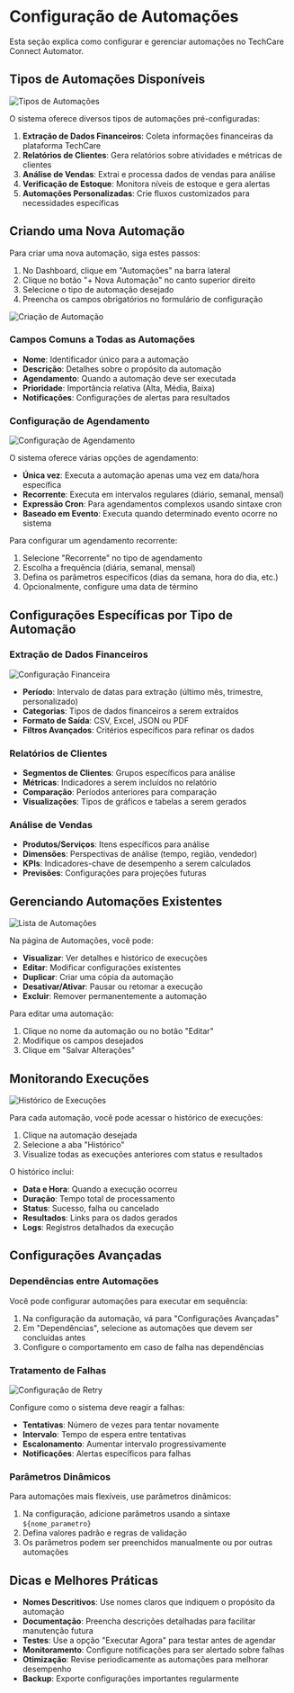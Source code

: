 # Configuração de Automações

Esta seção explica como configurar e gerenciar automações no TechCare Connect Automator.

## Tipos de Automações Disponíveis

![Tipos de Automações](./images/tipos_automacoes.png)

O sistema oferece diversos tipos de automações pré-configuradas:

1. **Extração de Dados Financeiros**: Coleta informações financeiras da plataforma TechCare
2. **Relatórios de Clientes**: Gera relatórios sobre atividades e métricas de clientes
3. **Análise de Vendas**: Extrai e processa dados de vendas para análise
4. **Verificação de Estoque**: Monitora níveis de estoque e gera alertas
5. **Automações Personalizadas**: Crie fluxos customizados para necessidades específicas

## Criando uma Nova Automação

Para criar uma nova automação, siga estes passos:

1. No Dashboard, clique em "Automações" na barra lateral
2. Clique no botão "+ Nova Automação" no canto superior direito
3. Selecione o tipo de automação desejado
4. Preencha os campos obrigatórios no formulário de configuração

![Criação de Automação](./images/criar_automacao.png)

### Campos Comuns a Todas as Automações

- **Nome**: Identificador único para a automação
- **Descrição**: Detalhes sobre o propósito da automação
- **Agendamento**: Quando a automação deve ser executada
- **Prioridade**: Importância relativa (Alta, Média, Baixa)
- **Notificações**: Configurações de alertas para resultados

### Configuração de Agendamento

![Configuração de Agendamento](./images/agendamento.png)

O sistema oferece várias opções de agendamento:

- **Única vez**: Executa a automação apenas uma vez em data/hora específica
- **Recorrente**: Executa em intervalos regulares (diário, semanal, mensal)
- **Expressão Cron**: Para agendamentos complexos usando sintaxe cron
- **Baseado em Evento**: Executa quando determinado evento ocorre no sistema

Para configurar um agendamento recorrente:

1. Selecione "Recorrente" no tipo de agendamento
2. Escolha a frequência (diária, semanal, mensal)
3. Defina os parâmetros específicos (dias da semana, hora do dia, etc.)
4. Opcionalmente, configure uma data de término

## Configurações Específicas por Tipo de Automação

### Extração de Dados Financeiros

![Configuração Financeira](./images/config_financeira.png)

- **Período**: Intervalo de datas para extração (último mês, trimestre, personalizado)
- **Categorias**: Tipos de dados financeiros a serem extraídos
- **Formato de Saída**: CSV, Excel, JSON ou PDF
- **Filtros Avançados**: Critérios específicos para refinar os dados

### Relatórios de Clientes

- **Segmentos de Clientes**: Grupos específicos para análise
- **Métricas**: Indicadores a serem incluídos no relatório
- **Comparação**: Períodos anteriores para comparação
- **Visualizações**: Tipos de gráficos e tabelas a serem gerados

### Análise de Vendas

- **Produtos/Serviços**: Itens específicos para análise
- **Dimensões**: Perspectivas de análise (tempo, região, vendedor)
- **KPIs**: Indicadores-chave de desempenho a serem calculados
- **Previsões**: Configurações para projeções futuras

## Gerenciando Automações Existentes

![Lista de Automações](./images/lista_automacoes.png)

Na página de Automações, você pode:

- **Visualizar**: Ver detalhes e histórico de execuções
- **Editar**: Modificar configurações existentes
- **Duplicar**: Criar uma cópia da automação
- **Desativar/Ativar**: Pausar ou retomar a execução
- **Excluir**: Remover permanentemente a automação

Para editar uma automação:

1. Clique no nome da automação ou no botão "Editar"
2. Modifique os campos desejados
3. Clique em "Salvar Alterações"

## Monitorando Execuções

![Histórico de Execuções](./images/historico_execucoes.png)

Para cada automação, você pode acessar o histórico de execuções:

1. Clique na automação desejada
2. Selecione a aba "Histórico"
3. Visualize todas as execuções anteriores com status e resultados

O histórico inclui:

- **Data e Hora**: Quando a execução ocorreu
- **Duração**: Tempo total de processamento
- **Status**: Sucesso, falha ou cancelado
- **Resultados**: Links para os dados gerados
- **Logs**: Registros detalhados da execução

## Configurações Avançadas

### Dependências entre Automações

Você pode configurar automações para executar em sequência:

1. Na configuração da automação, vá para "Configurações Avançadas"
2. Em "Dependências", selecione as automações que devem ser concluídas antes
3. Configure o comportamento em caso de falha nas dependências

### Tratamento de Falhas

![Configuração de Retry](./images/config_retry.png)

Configure como o sistema deve reagir a falhas:

- **Tentativas**: Número de vezes para tentar novamente
- **Intervalo**: Tempo de espera entre tentativas
- **Escalonamento**: Aumentar intervalo progressivamente
- **Notificações**: Alertas específicos para falhas

### Parâmetros Dinâmicos

Para automações mais flexíveis, use parâmetros dinâmicos:

1. Na configuração, adicione parâmetros usando a sintaxe `${nome_parametro}`
2. Defina valores padrão e regras de validação
3. Os parâmetros podem ser preenchidos manualmente ou por outras automações

## Dicas e Melhores Práticas

- **Nomes Descritivos**: Use nomes claros que indiquem o propósito da automação
- **Documentação**: Preencha descrições detalhadas para facilitar manutenção futura
- **Testes**: Use a opção "Executar Agora" para testar antes de agendar
- **Monitoramento**: Configure notificações para ser alertado sobre falhas
- **Otimização**: Revise periodicamente as automações para melhorar desempenho
- **Backup**: Exporte configurações importantes regularmente
